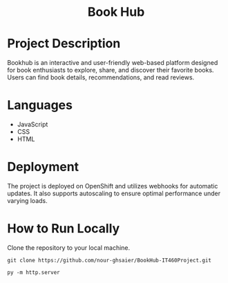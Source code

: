 <h1 align="center">Book Hub</h1>


# Project Description
Bookhub is an interactive and user-friendly web-based platform designed for book enthusiasts to explore, share, and discover their favorite books. Users can find book details, recommendations, and read reviews.
# Languages
- JavaScript
- CSS
- HTML
# Deployment
The project is deployed on OpenShift and utilizes webhooks for automatic updates. It also supports autoscaling to ensure optimal performance under varying loads.
# How to Run Locally
 Clone the repository to your local machine.
```
git clone https://github.com/nour-ghsaier/BookHub-IT460Project.git
```
```
py -m http.server
```
